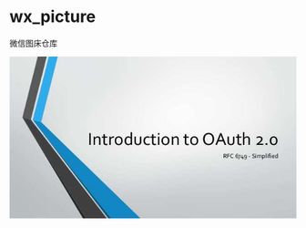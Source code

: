 # wx_picture
微信图床仓库



![bg2019040901](https://raw.githubusercontent.com/lensson/wx_picture/main/picgo/bg2019040901.jpg)

